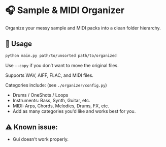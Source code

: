 # 🎧 Sample & MIDI Organizer

Organize your messy sample and MIDI packs into a clean folder hierarchy.

## 🔧 Usage

```bash
python main.py path/to/unsorted path/to/organized
```

Use `--copy` if you don’t want to move the original files.

Supports WAV, AIFF, FLAC, and MIDI files.

Categories include: (see `./organizer/config.py`)
- Drums / OneShots / Loops
- Instruments: Bass, Synth, Guitar, etc.
- MIDI: Arps, Chords, Melodies, Drums, FX, etc.
- Add as many categories you'd like and works best for you.

## ⚠️ Known issue:

- Gui doesn't work properly.